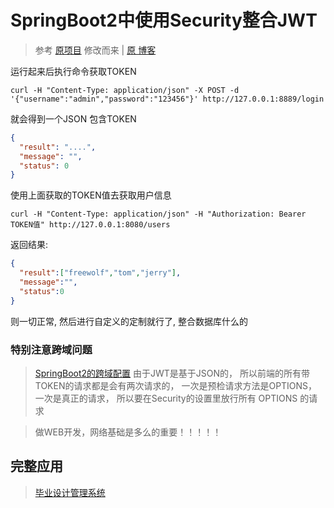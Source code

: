 # SpringBoot2中使用Security整合JWT

> 参考 [原项目](https://github.com/freew01f/securing-spring-boot-with-jwts) 修改而来 | [原 博客](https://segmentfault.com/a/1190000009231329)

运行起来后执行命令获取TOKEN

`curl -H "Content-Type: application/json" -X POST -d '{"username":"admin","password":"123456"}' http://127.0.0.1:8889/login`

就会得到一个JSON 包含TOKEN

```json
{
  "result": "....",
  "message": "",
  "status": 0
}
```
使用上面获取的TOKEN值去获取用户信息

`curl -H "Content-Type: application/json" -H "Authorization: Bearer TOKEN值" http://127.0.0.1:8080/users`
 
 返回结果:
```json
{
  "result":["freewolf","tom","jerry"],
  "message":"",
  "status":0
}
```

则一切正常, 然后进行自定义的定制就行了, 整合数据库什么的

### 特别注意跨域问题
>  [SpringBoot2的跨域配置](https://blog.csdn.net/kcp606/article/details/80036420)
> 由于JWT是基于JSON的， 所以前端的所有带TOKEN的请求都是会有两次请求的， 一次是预检请求方法是OPTIONS，一次是真正的请求， 所以要在Security的设置里放行所有 OPTIONS 的请求

> 做WEB开发，网络基础是多么的重要！！！！！

## 完整应用
> [毕业设计管理系统](https://github.com/Kuangcp/Graduate)

